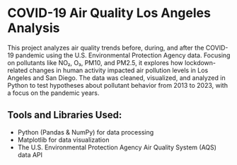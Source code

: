 # COVID-19 Air Quality Los Angeles Analysis

This project analyzes air quality trends before, during, and after the COVID-19 pandemic using the U.S. Environmental Protection Agency data. Focusing on pollutants like NO₂, O₃, PM10, and PM2.5, it explores how lockdown-related changes in human activity impacted air pollution levels in Los Angeles and San Diego. The data was cleaned, visualized, and analyzed in Python to test hypotheses about pollutant behavior from 2013 to 2023, with a focus on the pandemic years.

## Tools and Libraries Used:
* Python (Pandas & NumPy) for data processing
* Matplotlib for data visualization
* The U.S. Environmental Protection Agency Air Quality System (AQS) data API
